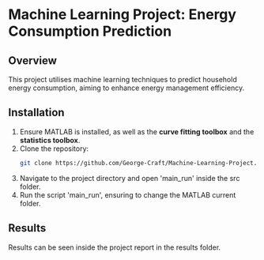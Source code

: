 # Machine Learning Project: Energy Consumption Prediction

## Overview
This project utilises machine learning techniques to predict household energy consumption, aiming to enhance energy management efficiency.

## Installation
1. Ensure MATLAB is installed, as well as the **curve fitting toolbox** and the **statistics toolbox**.
2. Clone the repository:
   ```bash
   git clone https://github.com/George-Craft/Machine-Learning-Project.git
3. Navigate to the project directory and open 'main_run' inside the src folder.
4. Run the script 'main_run', ensuring to change the MATLAB current folder.

## Results
Results can be seen inside the project report in the results folder.
